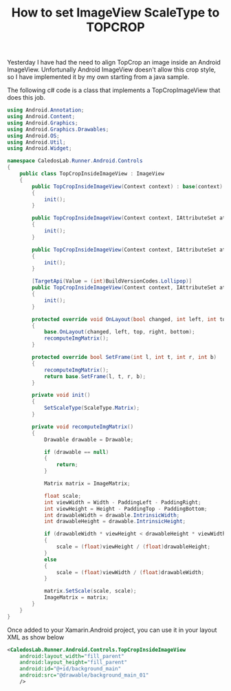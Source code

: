 ﻿---
title: How to set ImageView ScaleType to TOPCROP
tags: [xamarin, android, csharp, ImageView]
---
Yesterday I have had the need to align TopCrop an image inside an Android ImageView. Unfortunally Android ImageView doesn't allow this crop style, so I have implemented it by my own starting from a java sample.

The following c# code is a class that implements a TopCropImageView that does this job.

```csharp
using Android.Annotation;
using Android.Content;
using Android.Graphics;
using Android.Graphics.Drawables;
using Android.OS;
using Android.Util;
using Android.Widget;

namespace CaledosLab.Runner.Android.Controls
{
    public class TopCropInsideImageView : ImageView
    {
        public TopCropInsideImageView(Context context) : base(context)
        {
            init();
        }

        public TopCropInsideImageView(Context context, IAttributeSet attrs) : base(context, attrs)
        {
            init();
        }

        public TopCropInsideImageView(Context context, IAttributeSet attrs, int defStyleAttr) : base(context, attrs, defStyleAttr)
        {
            init();
        }

        [TargetApi(Value = (int)BuildVersionCodes.Lollipop)]
        public TopCropInsideImageView(Context context, IAttributeSet attrs, int defStyleAttr, int defStyleRes) : base(context, attrs, defStyleAttr, defStyleRes)
        {
            init();
        }

        protected override void OnLayout(bool changed, int left, int top, int right, int bottom)
        {
            base.OnLayout(changed, left, top, right, bottom);
            recomputeImgMatrix();
        }

        protected override bool SetFrame(int l, int t, int r, int b)
        {
            recomputeImgMatrix();
            return base.SetFrame(l, t, r, b);
        }

        private void init()
        {
            SetScaleType(ScaleType.Matrix);
        }

        private void recomputeImgMatrix()
        {
            Drawable drawable = Drawable;

            if (drawable == null)
            {
                return;
            }

            Matrix matrix = ImageMatrix;

            float scale;
            int viewWidth = Width - PaddingLeft - PaddingRight;
            int viewHeight = Height - PaddingTop - PaddingBottom;
            int drawableWidth = drawable.IntrinsicWidth;
            int drawableHeight = drawable.IntrinsicHeight;

            if (drawableWidth * viewHeight < drawableHeight * viewWidth)
            {
                scale = (float)viewHeight / (float)drawableHeight;
            }
            else
            {
                scale = (float)viewWidth / (float)drawableWidth;
            }

            matrix.SetScale(scale, scale);
            ImageMatrix = matrix;
        }
    }
}
```


Once added to your Xamarin.Android project, you can use it in your layout XML as show below

```xml
<CaledosLab.Runner.Android.Controls.TopCropInsideImageView
    android:layout_width="fill_parent"
    android:layout_height="fill_parent"
    android:id="@+id/background_main"
    android:src="@drawable/background_main_01"
    />
```
